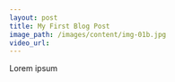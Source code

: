 ```yaml
---
layout: post
title: My First Blog Post
image_path: /images/content/img-01b.jpg
video_url:
---
```



Lorem ipsum